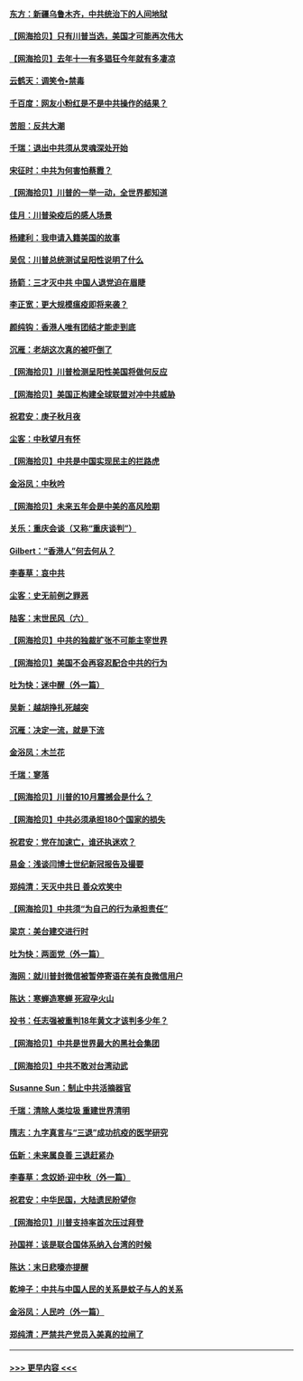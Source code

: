 #### [东方：新疆乌鲁木齐，中共统治下的人间地狱](../pages/nsc993/n12466075.md?t=10111051) 
#### [【网海拾贝】只有川普当选，美国才可能再次伟大](../pages/nsc993/n12466013.md?t=10111051) 
#### [【网海拾贝】去年十一有多猖狂今年就有多凄凉](../pages/nsc993/n12463649.md?t=10111051) 
#### [云鹤天：调笑令▪禁毒](../pages/nsc993/n12462975.md?t=10111051) 
#### [千百度：网友小粉红是不是中共操作的结果？](../pages/nsc993/n12461025.md?t=10111051) 
#### [苦胆：反共大潮](../pages/nsc993/n12459469.md?t=10111051) 
#### [千瑞：退出中共须从灵魂深处开始](../pages/nsc993/n12459437.md?t=10111051) 
#### [宋征时：中共为何害怕蔡霞？](../pages/nsc993/n12459097.md?t=10111051) 
#### [【网海拾贝】川普的一举一动，全世界都知道](../pages/nsc993/n12458825.md?t=10111051) 
#### [佳月：川普染疫后的感人场景](../pages/nsc993/n12456994.md?t=10111051) 
#### [杨建利：我申请入籍美国的故事](../pages/nsc993/n12455635.md?t=10111051) 
#### [吴侃：川普总统测试呈阳性说明了什么](../pages/nsc993/n12451869.md?t=10111051) 
#### [扬箭：三才灭中共 中国人退党迫在眉睫](../pages/nsc993/n12451842.md?t=10111051) 
#### [李正宽：更大规模瘟疫即将来袭？](../pages/nsc993/n12451455.md?t=10111051) 
#### [颜纯钩：香港人唯有团结才能走到底](../pages/nsc993/n12450870.md?t=10111051) 
#### [沉雁：老胡这次真的被吓倒了](../pages/nsc993/n12449796.md?t=10111051) 
#### [【网海拾贝】川普检测呈阳性美国将做何反应](../pages/nsc993/n12449042.md?t=10111051) 
#### [【网海拾贝】美国正构建全球联盟对冲中共威胁](../pages/nsc993/n12446580.md?t=10111051) 
#### [祝君安：庚子秋月夜](../pages/nsc993/n12445870.md?t=10111051) 
#### [尘客：中秋望月有怀](../pages/nsc993/n12444632.md?t=10111051) 
#### [【网海拾贝】中共是中国实现民主的拦路虎](../pages/nsc993/n12443573.md?t=10111051) 
#### [金浴凤：中秋吟](../pages/nsc993/n12441773.md?t=10111051) 
#### [【网海拾贝】未来五年会是中美的高风险期](../pages/nsc993/n12440760.md?t=10111051) 
#### [关乐：重庆会谈（又称“重庆谈判”）](../pages/nsc993/n12437525.md?t=10111051) 
#### [Gilbert：“香港人”何去何从？](../pages/nsc993/n12435894.md?t=10111051) 
#### [李春草：哀中共](../pages/nsc993/n12435874.md?t=10111051) 
#### [尘客：史无前例之罪恶](../pages/nsc993/n12435762.md?t=10111051) 
#### [陆客：末世民风（六）](../pages/nsc993/n12435354.md?t=10111051) 
#### [【网海拾贝】中共的独裁扩张不可能主宰世界](../pages/nsc993/n12435151.md?t=10111051) 
#### [【网海拾贝】美国不会再容忍配合中共的行为](../pages/nsc993/n12433808.md?t=10111051) 
#### [吐为快：迷中醒（外一篇）](../pages/nsc993/n12433585.md?t=10111051) 
#### [吴新：越胡挣扎死越突](../pages/nsc993/n12433562.md?t=10111051) 
#### [沉雁：决定一流，就是下流](../pages/nsc993/n12432128.md?t=10111051) 
#### [金浴凤：木兰花](../pages/nsc993/n12432124.md?t=10111051) 
#### [千瑞：寥落](../pages/nsc993/n12432071.md?t=10111051) 
#### [【网海拾贝】川普的10月震撼会是什么？](../pages/nsc993/n12431624.md?t=10111051) 
#### [【网海拾贝】中共必须承担180个国家的损失](../pages/nsc993/n12428893.md?t=10111051) 
#### [祝君安：党在加速亡，谁还执迷欢？](../pages/nsc993/n12428652.md?t=10111051) 
#### [易金：浅谈闫博士世纪新冠报告及撮要](../pages/nsc993/n12426822.md?t=10111051) 
#### [郑纯清：天灭中共日 善众欢笑中](../pages/nsc993/n12426784.md?t=10111051) 
#### [【网海拾贝】中共须“为自己的行为承担责任”](../pages/nsc993/n12426067.md?t=10111051) 
#### [梁京：美台建交进行时](../pages/nsc993/n12424066.md?t=10111051) 
#### [吐为快：两面党（外一篇）](../pages/nsc993/n12424043.md?t=10111051) 
#### [海网：就川普封微信被暂停寄语在美有良微信用户](../pages/nsc993/n12424021.md?t=10111051) 
#### [陈达：寒蝉造寒蝉 死寂孕火山](../pages/nsc993/n12423958.md?t=10111051) 
#### [投书：任志强被重判18年黄文才该判多少年？](../pages/nsc993/n12423672.md?t=10111051) 
#### [【网海拾贝】中共是世界最大的黑社会集团](../pages/nsc993/n12423543.md?t=10111051) 
#### [【网海拾贝】中共不敢对台湾动武](../pages/nsc993/n12421418.md?t=10111051) 
#### [Susanne Sun：制止中共活摘器官](../pages/nsc993/n12419654.md?t=10111051) 
#### [千瑞：清除人类垃圾 重建世界清明](../pages/nsc993/n12419414.md?t=10111051) 
#### [隋志：九字真言与“三退”成功抗疫的医学研究](../pages/nsc993/n12419248.md?t=10111051) 
#### [伍新：未来属良善 三退赶紧办](../pages/nsc993/n12418496.md?t=10111051) 
#### [李春草：念奴娇·迎中秋（外一篇）](../pages/nsc993/n12418465.md?t=10111051) 
#### [祝君安：中华民国，大陆遗民盼望你](../pages/nsc993/n12418089.md?t=10111051) 
#### [【网海拾贝】川普支持率首次压过拜登](../pages/nsc993/n12418050.md?t=10111051) 
#### [孙国祥：该是联合国体系纳入台湾的时候](../pages/nsc993/n12417369.md?t=10111051) 
#### [陈达：末日悲嚎亦提醒](../pages/nsc993/n12416736.md?t=10111051) 
#### [乾坤子：中共与中国人民的关系是蚊子与人的关系](../pages/nsc993/n12416632.md?t=10111051) 
#### [金浴凤：人民吟（外一篇）](../pages/nsc993/n12416567.md?t=10111051) 
#### [郑纯清：严禁共产党员入美真的拉闸了](../pages/nsc993/n12416550.md?t=10111051) 

----
#### [ >>> 更早内容 <<< ](../indexes/nsc993-earlier.md)
